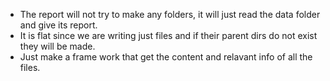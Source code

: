 
- The report will not try to make any folders, it will just read the data folder and give its report.
- It is flat since we are writing just files and if their parent dirs do not exist they will be made.
- Just make a frame work that get the content and relavant info of all the files.